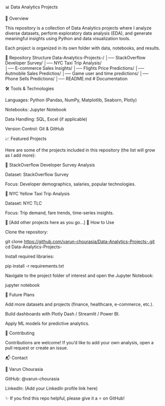 📊 Data Analytics Projects






📌 Overview

This repository is a collection of Data Analytics projects where I analyze diverse datasets, perform exploratory data analysis (EDA), and generate meaningful insights using Python and data visualization tools.

Each project is organized in its own folder with data, notebooks, and results.

📂 Repository Structure
Data-Analytics-Projects-/
│── StackOverflow Developer Survey/
│── NYC Taxi Trip Analysis/       
│── E-commerce Sales Insights/
│── Flights Price Predictions/
│── Autmobile Sales Predictios/
│── Game user and time predictions/
│── Phone Sells Predictions/
│── README.md              # Documentation

🛠️ Tools & Technologies

Languages: Python (Pandas, NumPy, Matplotlib, Seaborn, Plotly)

Notebooks: Jupyter Notebook

Data Handling: SQL, Excel (if applicable)

Version Control: Git & GitHub

📈 Featured Projects

Here are some of the projects included in this repository (the list will grow as I add more):

🔹 StackOverflow Developer Survey Analysis

Dataset: StackOverflow Survey

Focus: Developer demographics, salaries, popular technologies.

🔹 NYC Yellow Taxi Trip Analysis

Dataset: NYC TLC

Focus: Trip demand, fare trends, time-series insights.

🔹 [Add other projects here as you go...]
🚀 How to Use

Clone the repository:

git clone https://github.com/varun-chourasia/Data-Analytics-Projects-.git
cd Data-Analytics-Projects-


Install required libraries:

pip install -r requirements.txt


Navigate to the project folder of interest and open the Jupyter Notebook:

jupyter notebook

🔮 Future Plans

Add more datasets and projects (finance, healthcare, e-commerce, etc.).

Build dashboards with Plotly Dash / Streamlit / Power BI.

Apply ML models for predictive analytics.

🤝 Contributing

Contributions are welcome! If you’d like to add your own analysis, open a pull request or create an issue.

📬 Contact

👤 Varun Chourasia

GitHub: @varun-chourasia

LinkedIn: (Add your LinkedIn profile link here)

✨ If you find this repo helpful, please give it a ⭐ on GitHub!
